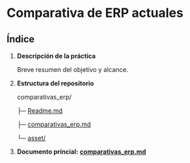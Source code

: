 # Comparativa de ERP actuales

## Índice
1. **Descripción de la práctica**
   
   Breve resumen del objetivo y alcance.
2. **Estructura del repositorio**
   
   comparativas_erp/
   
   ├─ [Readme.md](./Readme.md)
   
   ├─ [comparativas_erp.md](./comparativas_erp.md)
   
   └─ [asset/](./asset)
   
3. **Documento princial:** **[comparativas_erp.md](./comparativas_erp.md)**
